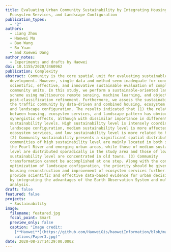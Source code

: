 ```yaml
---
title: Evaluating Urban Community Sustainability by Integrating Housing,
  Ecosystem Services, and Landscape Configuration
publication_types:
  - "2"
authors:
  - Liang Zhou
  - Haowei Mu
  - Bao Wang
  - Bo Yuan
  - and Xuewei Dang
author_notes:
  - Experiments and drafts by Haowei
doi: 10.1155/2020/3460962
publication: Complexity
abstract: Community is the core spatial unit for evaluating sustainable
  development. However, single data and method seem inadequate for conducting a
  scientific, effective, and innovative sustainable evaluation of complex
  community units. In this study, we perform a sustainable-oriented land use
  scheme using multisource remote sensing, machine learning, and object-based
  post-classification refinement. Furthermore, we assess the sustainability of
  the traffic community by data-driven and combined housing, ecosystem services,
  and landscape configuration. The results indicated that (1) the relationship
  between housing, ecosystem services, and landscape pattern has obvious
  synergistic effects, although with dissimilar importance in different
  sustainability levels. High sustainability level is intensely coordinated with
  landscape configuration, medium sustainability level is more affected by
  ecosystem services, and low sustainability level is more related to housing.
  (2) Community sustainability presents a significant spatial distribution. The
  communities of high sustainability level are mainly located in both sides of
  the Pearl River and emerging urban areas, while those of medium sustainability
  level are distributed sporadically in the study area and those of low
  sustainability level are concentrated in old towns. (3) Community
  transformation cannot be accomplished at one step. Along with the continuous
  optimization of landscape configuration, the priority should be given to
  housing reconstruction and improvement of ecosystem services further. We
  provide scientific and effective data-based evidence for urban decision-makers
  by integrating the advantages of the Earth Observation System and multifactor
  analysis.
draft: false
featured: false
projects:
  - Sustainability
image:
  filename: featured.jpg
  focal_point: Smart
  preview_only: false
  caption: "Image credit:
    [**Haowei**](https://github.com/HaoweiGis/haoweiInformation/blob/main/Publi\
    cations/Paper3.jpg)"
date: 2020-08-27T14:29:00.000Z
---
```

